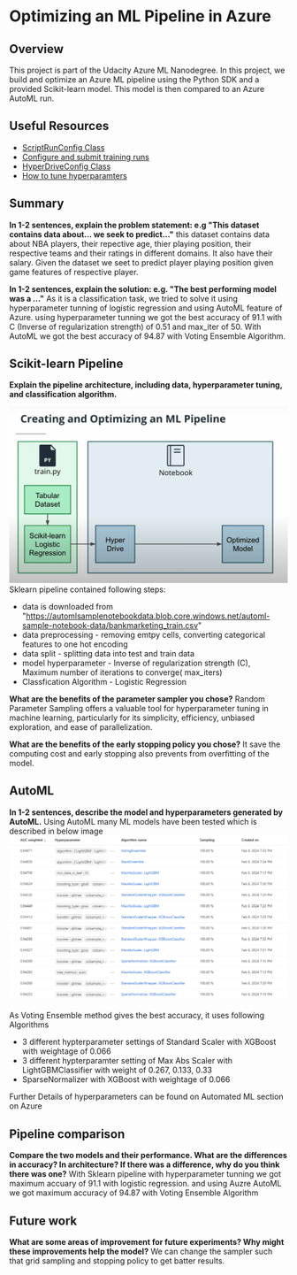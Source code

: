 # Optimizing an ML Pipeline in Azure

## Overview
This project is part of the Udacity Azure ML Nanodegree.
In this project, we build and optimize an Azure ML pipeline using the Python SDK and a provided Scikit-learn model.
This model is then compared to an Azure AutoML run.

## Useful Resources
- [ScriptRunConfig Class](https://docs.microsoft.com/en-us/python/api/azureml-core/azureml.core.scriptrunconfig?view=azure-ml-py)
- [Configure and submit training runs](https://docs.microsoft.com/en-us/azure/machine-learning/how-to-set-up-training-targets)
- [HyperDriveConfig Class](https://docs.microsoft.com/en-us/python/api/azureml-train-core/azureml.train.hyperdrive.hyperdriveconfig?view=azure-ml-py)
- [How to tune hyperparamters](https://docs.microsoft.com/en-us/azure/machine-learning/how-to-tune-hyperparameters)


## Summary
**In 1-2 sentences, explain the problem statement: e.g "This dataset contains data about... we seek to predict..."**
this dataset contains data about NBA players, their repective age, thier playing position, their respective teams and their ratings in different domains. It also have their salary. Given the dataset we seet to predict player playing position given game features of respective player.

**In 1-2 sentences, explain the solution: e.g. "The best performing model was a ..."**
As it is a classification task, we tried to solve it using hyperparameter tunning of logistic regression and using AutoML feature of Azure. using hyperparameter tunning we got the best accuracy of 91.1 with C (Inverse of regularization strength) of 0.51 and max_iter of 50. With AutoML we got the best accuracy of 94.87 with Voting Ensemble Algorithm.

## Scikit-learn Pipeline
**Explain the pipeline architecture, including data, hyperparameter tuning, and classification algorithm.**

![alt text](https://github.com/Keshav-agrawal2829/Udacity-azureML/blob/main/pipeline.png)
Sklearn pipeline contained following steps:
- data is downloaded from "https://automlsamplenotebookdata.blob.core.windows.net/automl-sample-notebook-data/bankmarketing_train.csv" 
- data preprocessing - removing emtpy cells, converting categorical features to one hot encoding
- data split - splitting data into test and train data
- model hyperparameter - Inverse of regularization strength (C), Maximum number of iterations to converge( max_iters) 
- Classfication Algorithm - Logistic Regression


**What are the benefits of the parameter sampler you chose?**
Random Parameter Sampling offers a valuable tool for hyperparameter tuning in machine learning, particularly for its simplicity, efficiency, unbiased exploration, and ease of parallelization.

**What are the benefits of the early stopping policy you chose?**
It save the computing cost and early stopping also prevents from overfitting of the model.
## AutoML
**In 1-2 sentences, describe the model and hyperparameters generated by AutoML.**
Using AutoML many ML models have been tested which is described in below image
![alt text](https://github.com/Keshav-agrawal2829/udacity-azureML/blob/main/AutoML_models_hyperparameters.PNG)

As Voting Ensemble method gives the best accuracy, it uses following Algorithms 
- 3 different hypterparameter settings of Standard Scaler with XGBoost with weightage of 0.066  
- 3 different hypterparamter setting of Max Abs Scaler with LightGBMClassifier with weight of 0.267, 0.133, 0.33
- SparseNormalizer with XGBoost with weightage of 0.066

Further Details of hyperparameters can be found on Automated ML section on Azure


## Pipeline comparison
**Compare the two models and their performance. What are the differences in accuracy? In architecture? If there was a difference, why do you think there was one?**
With Sklearn pipeline with hyperparameter tunning we got maximum accuary of 91.1 with logistic regression. and using Auzre AutoML we got maximum accuracy of 94.87 with Voting Ensemble Algorithm
## Future work
**What are some areas of improvement for future experiments? Why might these improvements help the model?**
We can change the sampler such that grid sampling and stopping policy to get batter results.

